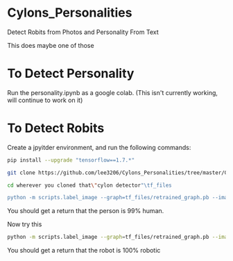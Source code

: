 # Cylons_Personalities
Detect Robits from Photos and Personality From Text
  
  This does maybe one of those


# To Detect Personality
Run the personality.ipynb as a google colab.
(This isn't currently working, will continue to work on it)

# To Detect Robits
Create a jpyitder environment, and run the following commands:

~~~bash
pip install --upgrade "tensorflow==1.7.*"

git clone https://github.com/lee3206/Cylons_Personalities/tree/master/Cylon%20detector

cd wherever you cloned that\"cylon detector"\tf_files

python -m scripts.label_image --graph=tf_files/retrained_graph.pb --image=tf_files/42b.jpg
~~~

You should get a return that the person is 99% human.

Now try this

~~~bash
python -m scripts.label_image --graph=tf_files/retrained_graph.pb --image=tf_files/11_nao-humanoid.jpg
~~~

You should get a return that the robot is 100% robotic


